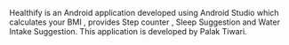 Healthify is an Android application developed using Android Studio which calculates your BMI , provides Step counter , Sleep Suggestion and Water Intake Suggestion.
This application is developed by Palak Tiwari.
